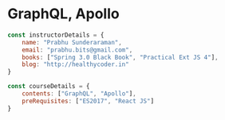 # GraphQL, Apollo

```javascript
const instructorDetails = {
	name: "Prabhu Sunderaraman",
	email: "prabhu.bits@gmail.com",
	books: ["Spring 3.0 Black Book", "Practical Ext JS 4"],
	blog: "http://healthycoder.in"
}
```

```javascript
const courseDetails = {
	contents: ["GraphQL", "Apollo"],
	preRequisites: ["ES2017", "React JS"]
}
```

